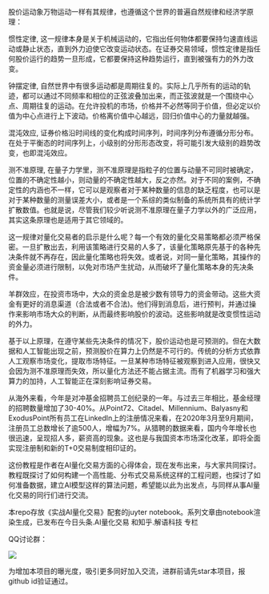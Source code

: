 
股价运动象万物运动一样有其规律，也遵循这个世界的普遍自然规律和经济学原理：

惯性定律, 这一规律本身是关于机械运动的，它指出任何物体都要保持匀速直线运动或静止状态，直到外力迫使它改变运动状态。在证券交易领域，惯性定律是指任何股价运行的趋势一旦形成，它都要保持这种趋势运行，直到被强有力的外力改变。

钟摆定律, 自然世界中有很多运动都是周期往复的。实际上几乎所有的运动的轨迹，都可以通过不同频率和相位的正弦波叠加出来，而正弦波就是一个围绕中心点、周期往复的运动。在允许投机的市场，价格并不必然等同于价值，但必定以价值为中心点进行上下波动。价格离价值中心越远，回归价值中心的力量就越强。

混沌效应, 证券价格沿时间线的变化构成时间序列，时间序列分布遵循分形分布。在处于平衡态的时间序列上，小级别的分形形态改变，将可能引发大级别的趋势改变，也即混沌效应。

测不准原理, 在量子力学里，测不准原理是指粒子的位置与动量不可同时被确定，位置的不确定性越小，则动量的不确定性越大，反之亦然。对于不同的案例，不确定性的内涵也不一样，它可以是观察者对于某种数量的信息的缺乏程度，也可以是对于某种数量的测量误差大小，或者是一个系综的类似制备的系统所具有的统计学扩散数值。也就是说，尽管我们较少听说测不准原理在量子力学以外的广泛应用，其实这条原理也是适用于其它领域的。

这一规律对量化交易者的启示是什么呢？每一个有效的量化交易策略都必须严格保密。一旦扩散出去，利用该策略进行交易的人多了，该量化策略原先基于的各种先决条件就不再存在，因此量化策略也将失效。或者说，对同一量化策略，其操作的资金量必须进行限制，以免对市场产生扰动，从而破坏了量化策略本身的先决条件。

羊群效应，在投资市场中，大众的资金总是被少数有领导力的资金带动。这些大资金有更好的消息渠道（合法或者不合法)。他们得到消息后，进行预判，并通过操作来影响市场大众的判断，从而最终影响股价的波动。这些影响就是改变惯性运动的外力。

基于以上原理，在遵守某些先决条件的情况下，股价运动也是可预测的。但在大数据和人工智能出现之前，预测股价在算力上仍然是不可行的。传统的分析方式依靠人工观察市场变化，提取市场特征。一旦某种市场特征被观察到进入应用，很快又会因为测不准原理而失效，所以量化方法还不能占据主流。而有了机器学习和强大算力的加持，人工智能正在深刻影响证券交易。

从海外来看，今年是对冲基金招聘员工创纪录的一年。与过去三年相比，基金经理的招聘数量增加了30-40%。从Point72、Citadel、Millennium、Balyasny和ExodusPoint所有员工在LinkedIn上的注册情况来看，在2020年3月至9月期间，注册员工总数增长了逾500人，增幅为7%。从猎聘的数据来看，国内今年增长也很迅速，呈现招人多，薪资高的现象。这也是与我国资本市场深化改革，即将全面实现注册制和新的T+0交易制度相印证的。

这份教程是作者在AI量化交易方面的心得体会，现在发布出来，与大家共同探讨。教程既探讨了如何构建一个高性能、分布式交易系统这样的工程问题，也探讨了如何准备数据，建立AI模型这样的算法问题，希望能以此为出发点，与同样从事AI量化交易的同行们进行交流。

本repo存放《实战AI量化交易》配套的juyter notebook。系列文章由notebook渲染生成，已发布在今日头条.AI量化交易 和知乎.解语科技 专栏

QQ讨论群： 

![](http://images.jieyu.ai/images/2020-10/AI量化交易.png)

为增加本项目的曝光度，吸引更多同好加入交流，进群前请先star本项目，报github id验证通过。
